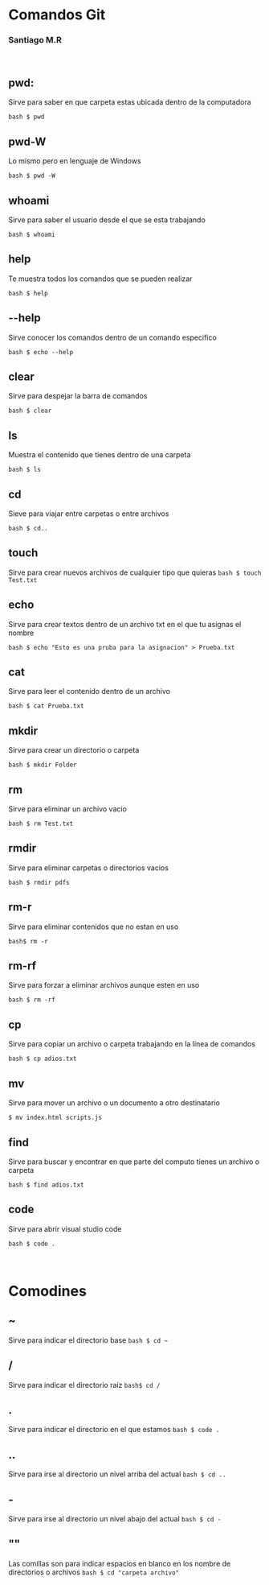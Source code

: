 # Comandos Git

### Santiago M.R

<br>

## pwd: 

Sirve para saber en que carpeta estas ubicada dentro de la computadora

```bash $ pwd```

## pwd-W

Lo mismo pero en lenguaje de Windows

```bash $ pwd -W ```

## whoami 

Sirve para saber el usuario desde el que se esta trabajando

```bash $ whoami```

## help

Te muestra todos los comandos que se pueden realizar

```bash $ help```

## --help

Sirve conocer los comandos dentro de un comando especifico 

```bash $ echo --help ```

## clear

Sirve para despejar la barra de comandos

```bash $ clear```

## ls

Muestra el contenido que tienes dentro de una carpeta

```bash $ ls```

## cd

Sieve para viajar entre carpetas o entre archivos

```bash $ cd..```

## touch 

Sirve para crear nuevos archivos de cualquier tipo que quieras
``` bash $ touch Test.txt ```

## echo

Sirve para crear textos dentro de un archivo txt en el que tu asignas el nombre

``` bash $ echo "Esto es una pruba para la asignacion" > Prueba.txt ``` 


## cat 

Sirve para leer el contenido dentro de un archivo

``` bash $ cat Prueba.txt  ```

## mkdir

Sirve para crear un directorio o carpeta 

``` bash $ mkdir Folder ```

## rm

Sirve para eliminar un archivo vacio

``` bash $ rm Test.txt ```

## rmdir 

Sirve para eliminar carpetas o directorios vacios

```bash $ rmdir pdfs ```

## rm-r 

Sirve para eliminar contenidos que no estan en uso

```bash$ rm -r ```

## rm-rf 

Sirve para forzar a eliminar archivos aunque esten en uso

```bash $ rm -rf ```


## cp

Sirve para copiar un archivo o carpeta trabajando en la línea de comandos

```bash $ cp adios.txt ```

## mv

Sirve para mover un archivo o un documento a otro destinatario

``` $ mv index.html scripts.js ```

## find

Sirve para buscar y encontrar en que parte del computo tienes un archivo o carpeta

```bash $ find adios.txt ```

## code 

Sirve para abrir visual studio code

```bash $ code . ```

<br>

# Comodines

## ~
Sirve para indicar el directorio base
```bash $ cd ~ ```

## /
Sirve para indicar el directorio raíz
```bash$ cd / ```

## .
Sirve para indicar el directorio en el que estamos
```bash $ code . ```

## ..
Sirve para irse al directorio un nivel arriba del actual
```bash $ cd .. ```

## -
Sirve para irse al directorio un nivel abajo del actual
```bash $ cd - ```

## ""
Las comillas son para indicar espacios en blanco en los nombre de directorios o archivos
```bash $ cd "carpeta archivo" ```